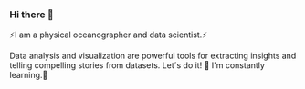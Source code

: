 ### Hi there 👋
⚡I am a physical oceanographer and data scientist.⚡

Data analysis and visualization are powerful tools for extracting insights and telling compelling stories from datasets. Let´s do it!
🌱 I'm constantly learning.🌱 
<!--![Thalassophilia](https://github.com/SaraSirv/SaraSirv/assets/114167199/ce9bfb5a-ebb0-47df-8f72-2a231c1ffd75)


**SaraSirv/SaraSirv** is a ✨ _special_ ✨ repository because its `README.md` (this file) appears on your GitHub profile.

Here are some ideas to get you started:

- 🔭 I’m currently working on ...
- 🌱 I’m currently learning ...
- 👯 I’m looking to collaborate on ...
- 🤔 I’m looking for help with ...
- 💬 Ask me about ...
- 📫 How to reach me: ...
- 😄 Pronouns: ...
- ⚡ Fun fact: ...
-->
